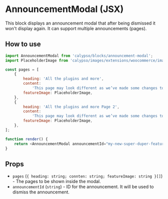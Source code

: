 # AnnouncementModal (JSX)

This block displays an announcement modal that after being dismissed it
won't display again. It can support multiple announcements (pages).

## How to use

```js
import AnnouncementModal from 'calypso/blocks/announcement-modal';
import PlaceholderImage from 'calypso/images/extensions/woocommerce/image-placeholder.png';

const pages = [
	{
		heading: 'All the plugins and more',
		content:
			'This page may look different as we’ve made some changes to improve the experience for you. Stay tuned for even more exciting updates to come!',
		featureImage: PlaceholderImage,
	},
	{
		heading: 'All the plugins and more Page 2',
		content:
			'This page may look different as we’ve made some changes to improve the experience for you. Stay tuned for even more exciting updates to come!',
		featureImage: PlaceholderImage,
	},
];

function render() {
	return <AnnouncementModal announcementId="my-new-super-duper-feature" pages={ pages } />;
}
```

## Props

- `pages` (`{ heading: string; connten: string; featureImage: string }[]`) - The pages to be shown inside the modal.
- `announcementId` (`string`) - ID for the announcement. It will be used to dismiss the announcement.

